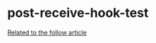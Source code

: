 # post-receive-hook-test

[Related to the follow article](https://support.pagely.com/hc/en-us/articles/203031474-Setting-up-git-on-Pagely-VPS-Enterprise-for-1-click-deployment)

